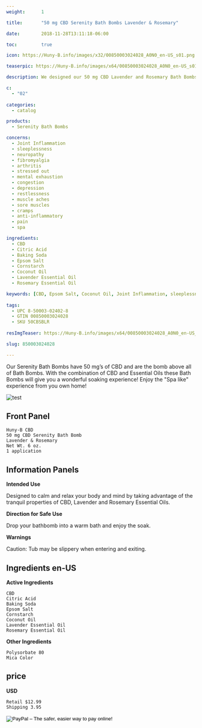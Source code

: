 ```yaml
---
weight:      1

title:       "50 mg CBD Serenity Bath Bombs Lavender & Rosemary"

date:        2018-11-28T13:11:18-06:00

toc:         true

icon: https://Huny-B.info/images/x32/00850003024028_A0N0_en-US_s01.png

teaserpic: https://Huny-B.info/images/x64/00850003024028_A0N0_en-US_s01.png

description: We designed our 50 mg CBD Lavender and Rosemary Bath Bombs to calm and relax your body and mind by taking advantage of the tranquil properties of CBD, Lavender and Rosemary Essential Oils. Educate Yourself. Learn more now about research regarding active ingredients. Buy now for $12.99 USD.

c:
  - "02"
  
categories: 
  - catalog

products: 
  - Serenity Bath Bombs

concerns:
  - Joint Inflammation
  - sleeplessness
  - neuropathy
  - fibromyalgia
  - arthritis
  - stressed out
  - mental exhaustion
  - congestion
  - depression
  - restlessness
  - muscle aches
  - sore muscles
  - cramps
  - anti-inflammatory
  - pain
  - spa 

ingredients:
  - CBD
  - Citric Acid
  - Baking Soda
  - Epsom Salt
  - Cornstarch
  - Coconut Oil
  - Lavender Essential Oil
  - Rosemary Essential Oil

keywords: [CBD, Epsom Salt, Coconut Oil, Joint Inflammation, sleeplessness, neuropathy, fibromyalgia, arthritis, stressed out, mental exhaustion, congestion, depression, refreshing, restlessness, muscle aches,sore muscles, cramps,anti-inflammatory, pain, spa, relief, bath bomb, aromatherapy, broad spectrum, full spectrum, hemp oil, soak, relaxing, soothe, lavender, Rosemary. bath bomb]
  
tags: 
  - UPC 8-50003-02402-8
  - GTIN 00850003024028
  - SKU 50CBSBLR
  
resImgTeaser: https://Huny-B.info/images/x64/00850003024028_A0N0_en-US_s01.png

slug: 850003024028

---
```

Our Serenity Bath Bombs have 50 mg’s of CBD 
and are the bomb above all of Bath Bombs. 
With the combination of CBD and Essential Oils 
these Bath Bombs will give you a wonderful soaking experience! 
Enjoy the "Spa like" experience from you own home!


![test](https://Huny-B.info/images/x300/00850003024028_A0N0_en-US_s01.jpg)

## Front Panel

    Huny-B CBD
    50 mg CBD Serenity Bath Bomb 
    Lavender & Rosemary
    Net Wt. 6 oz.
    1 application

## Information Panels

**Intended Use**

Designed to calm and relax your body and mind by taking advantage of the tranquil properties of CBD, Lavender and Rosemary Essential Oils.

**Direction for Safe Use**

Drop your bathbomb into a warm bath and enjoy the soak.

**Warnings**

Caution: Tub may be slippery when entering and exiting.

## Ingredients en-US 

**Active Ingredients**

    CBD
    Citric Acid
    Baking Soda
    Epsom Salt
    Cornstarch
    Coconut Oil
    Lavender Essential Oil
    Rosemary Essential Oil

**Other Ingredients**

    Polysorbate 80
    Mica Color

## price

**USD**

    Retail $12.99
    Shipping 3.95

<form action="https://www.paypal.com/cgi-bin/webscr" method="post" target="_top">
<input type="hidden" name="cmd" value="_s-xclick">
<input type="hidden" name="hosted_button_id" value="G95YG5CRS7VHL">
<input type="image" src="https://www.paypalobjects.com/en_US/GB/i/btn/btn_buynowCC_LG.gif" border="0" name="submit" alt="PayPal – The safer, easier way to pay online!">
<img alt="" border="0" src="https://www.paypalobjects.com/en_US/i/scr/pixel.gif" width="1" height="1">
</form>
